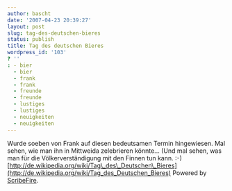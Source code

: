 ```yaml
---
author: bascht
date: '2007-04-23 20:39:27'
layout: post
slug: tag-des-deutschen-bieres
status: publish
title: Tag des deutschen Bieres
wordpress_id: '103'
? ''
: - bier
  - bier
  - frank
  - frank
  - freunde
  - freunde
  - lustiges
  - lustiges
  - neuigkeiten
  - neuigkeiten
---
```


Wurde soeben von Frank auf diesen bedeutsamen Termin hingewiesen.
Mal sehen, wie man ihn in Mittweida zelebrieren könnte... (Und mal
sehen, was man für die Völkerverständigung mit den Finnen tun kann.
:-)
[http://de.wikipedia.org/wiki/Tag\_des\_Deutschen\_Bieres](http://de.wikipedia.org/wiki/Tag_des_Deutschen_Bieres)
Powered by [ScribeFire](http://scribefire.com/).



